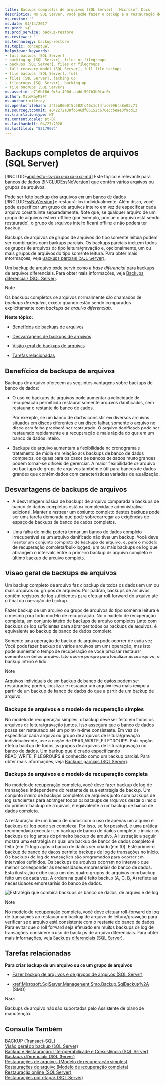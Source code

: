 ```yaml
---
title: Backups completos de arquivos (SQL Server) | Microsoft Docs
description: No SQL Server, você pode fazer o backup e a restauração de um grupo de arquivos inteiro em vez de especificar cada arquivo separadamente.
ms.custom: ''
ms.date: 03/14/2017
ms.prod: sql
ms.prod_service: backup-restore
ms.reviewer: ''
ms.technology: backup-restore
ms.topic: conceptual
helpviewer_keywords:
- full backups [SQL Server]
- backing up [SQL Server], files or filegroups
- backups [SQL Server], files or filegroups
- full recovery model [SQL Server], full file backups
- file backups [SQL Server], full
- files [SQL Server], backing up
- filegroups [SQL Server], backing up
- file backups [SQL Server]
ms.assetid: a716bf8d-0c5a-490d-aadd-597b3b0fac0c
author: MikeRayMSFT
ms.author: mikeray
ms.openlocfilehash: 3495b06e0f5c502fc40c1cf4fade996fa8e05c71
ms.sourcegitcommit: e042272a38fb646df05152c676e5cbeae3f9cd13
ms.translationtype: HT
ms.contentlocale: pt-BR
ms.lasthandoff: 04/27/2020
ms.locfileid: "82179071"
---
```

# <a name="full-file-backups-sql-server"></a>Backups completos de arquivos (SQL Server)
[!INCLUDE[appliesto-ss-xxxx-xxxx-xxx-md](../../includes/appliesto-ss-xxxx-xxxx-xxx-md.md)]
  Este tópico é relevante para bancos de dados [!INCLUDE[ssNoVersion](../../includes/ssnoversion-md.md)] que contêm vários arquivos ou grupos de arquivos.  
  
 Pode ser feito backup dos arquivos em um banco de dados [!INCLUDE[ssNoVersion](../../includes/ssnoversion-md.md)] e restaurá-los individualmente. Além disso, você pode especificar um grupo de arquivos inteiro em vez de especificar cada arquivo constituinte separadamente. Note que, se qualquer arquivo de um grupo de arquivos estiver offline (por exemplo, porque o arquivo está sendo restaurado), o grupo de arquivos inteiro ficará offline e não poderá ter backup.  
  
 Backups de arquivos de grupos de arquivos do tipo somente leitura podem ser combinados com backups parciais. Os backups parciais incluem todos os grupos de arquivos do tipo leitura/gravação e, opcionalmente, um ou mais grupos de arquivos do tipo somente leitura. Para obter mais informações, veja [Backups parciais &#40;SQL Server&#41;](../../relational-databases/backup-restore/partial-backups-sql-server.md).  
  
 Um backup de arquivo pode servir como a *base diferencial* para backups de arquivos diferenciais. Para obter mais informações, veja [Backups diferenciais &#40;SQL Server&#41;](../../relational-databases/backup-restore/differential-backups-sql-server.md).  
  
> [!NOTE]  
>  Os backups completos de arquivos normalmente são chamados de *backups de arquivo*, exceto quando estão sendo comparados explicitamente com *backups de arquivo diferenciais*.  
  
 **Neste tópico:**  
  
-   [Benefícios de backups de arquivos](#Benefits)  
  
-   [Desvantagens de backups de arquivos](#Disadvantages)  
  
-   [Visão geral de backups de arquivos](#Overview)  
  
-   [Tarefas relacionadas](#RelatedTasks)  
  
##  <a name="benefits-of-file-backups"></a><a name="Benefits"></a> Benefícios de backups de arquivos  
 Backups de arquivo oferecem as seguintes vantagens sobre backups de banco de dados:  
  
-   O uso de backups de arquivos pode aumentar a velocidade de recuperação permitindo restaurar somente arquivos danificados, sem restaurar o restante do banco de dados.  
  
     Por exemplo, se um banco de dados consistir em diversos arquivos situados em discos diferentes e um disco falhar, somente o arquivo no disco com falha precisará ser restaurado. O arquivo danificado pode ser restaurado rapidamente e a recuperação é mais rápida do que em um banco de dados inteiro.  
  
-   Backups de arquivo aumentam a flexibilidade no cronograma e tratamento de mídia em relação aos backups de banco de dados completos, os quais para os casos de bancos de dados muito grandes podem tornar-se difíceis de gerenciar. A maior flexibilidade de arquivo ou backups de grupo de arquivos também é útil para bancos de dados grandes que contêm dados com características variadas de atualização.  
  
##  <a name="disadvantages-of-file-backups"></a><a name="Disadvantages"></a> Desvantagens de backups de arquivos  
  
-   A desvantagem básica de backups de arquivo comparada a backups de banco de dados completos está na complexidade administrativa adicional. Manter e rastrear um conjunto completo destes backups pode ser uma tarefa demorada que pode sobrecarregar as exigências de espaço de backups de banco de dados completos.  
  
-   Uma falha de mídia poderá tornar um banco de dados completo irrecuperável se um arquivo danificado não tiver um backup. Você deve manter um conjunto completo de backups de arquivo, e, para o modelo de recuperação completa/bulk-logged, um ou mais backups de log que abrangem o intervalo entre o primeiro backup de arquivo completo e último backup de arquivo completo.  
  
##  <a name="overview-of-file-backups"></a><a name="Overview"></a> Visão geral de backups de arquivos  
 Um backup completo de arquivo faz o backup de todos os dados em um ou mais arquivos ou grupos de arquivos. Por padrão, backups de arquivos contêm registros de log suficientes para efetuar roll-forward do arquivo até o final da operação de backup.  
  
 Fazer backup de um arquivo ou grupo de arquivos do tipo somente leitura é o mesmo para todo modelo de recuperação. No o modelo de recuperação completa, um conjunto inteiro de backups de arquivo completos junto com backups de log suficientes para abranger todos os backups de arquivos, é equivalente ao backup de banco de dados completo.  
  
 Somente uma operação de backup de arquivo pode ocorrer de cada vez. Você pode fazer backup de vários arquivos em uma operação, mas isto pode aumentar o tempo de recuperação se você precisar restaurar somente um único arquivo. Isto ocorre porque para localizar esse arquivo, o backup inteiro é lido.  
  
> [!NOTE]  
>  Arquivos individuais de um backup de banco de dados podem ser restaurados; porém, localizar e restaurar um arquivo leva mais tempo a partir de um backup de banco de dados do que a partir de um backup de arquivo.  
  
### <a name="file-backups-and-the-simple-recovery-model"></a>Backups de arquivos e o modelo de recuperação simples  
 No modelo de recuperação simples, o backup deve ser feito em todos os arquivos de leitura/gravação juntos. Isso assegura que o banco de dados possa ser restaurado até um point-in-time consistente. Em vez de especificar cada arquivo ou grupo de arquivos de leitura/gravação individualmente, use a opção de READ_WRITE_FILEGROUPS. Esta opção efetua backup de todos os grupos de arquivos de leitura/gravação no banco de dados. Um backup que é criado especificando READ_WRITE_FILEGROUPS é conhecido como um backup parcial. Para obter mais informações, veja [Backups parciais &#40;SQL Server&#41;](../../relational-databases/backup-restore/partial-backups-sql-server.md).  
  
### <a name="file-backups-and-the-full-recovery-model"></a>Backups de arquivos e o modelo de recuperação completa  
 No modelo de recuperação completa, você deve fazer backup de log de transações, independente do restante de sua estratégia de backup. Um conjunto inteiro de backups completos de arquivos junto com backups de log suficientes para abranger todos os backups de arquivos desde o início do primeiro backup de arquivos, é equivalente a um backup de banco de dados completo.  
  
 A restauração de um banco de dados com o uso de apenas um arquivo e backups de log pode ser complexa. Por isso, se for possível, é uma prática recomendada executar um backup de banco de dados completo e iniciar os backups de log antes do primeiro backup de arquivo. A ilustração a seguir mostra uma estratégia na qual um backup de banco de dados completo é feito (em t1) logo após o banco de dados ser criado (em t0). Este primeiro backup de banco de dados permite backups de log de transações no início. Os backups de log de transações são programados para ocorrer em intervalos definidos. Os backups de arquivos ocorrem no intervalo que melhor corresponder às necessidades empresariais do banco de dados. Esta ilustração exibe cada um dos quatro grupos de arquivos com backup feito um de cada vez. A ordem na qual é feito backup (A, C, B, A) reflete as necessidades empresariais do banco de dados.  
  
 ![Estratégia que combina backups de banco de dados, de arquivo e de log](../../relational-databases/backup-restore/media/bnr-rmfull-3-fulldb-filegrps-log-backups.gif "Estratégia que combina backups de banco de dados, de arquivo e de log")  
  
> [!NOTE]  
>  No modelo de recuperação completa, você deve efetuar roll-forward do log de transações ao restaurar um backup de arquivo de leitura/gravação para verificar se o arquivo está consistente com o restante do banco de dados. Para evitar que o roll forward seja efetuado em muitos backups de log de transações, considere o uso de backups de arquivo diferenciais. Para obter mais informações, veja [Backups diferenciais &#40;SQL Server&#41;](../../relational-databases/backup-restore/differential-backups-sql-server.md).  
  
##  <a name="related-tasks"></a><a name="RelatedTasks"></a> Tarefas relacionadas  
 **Para criar backup de um arquivo ou de um grupo de arquivos**  
  
-   [Fazer backup de arquivos e de grupos de arquivos &#40;SQL Server&#41;](../../relational-databases/backup-restore/back-up-files-and-filegroups-sql-server.md)  
  
-   <xref:Microsoft.SqlServer.Management.Smo.Backup.SqlBackup%2A> (SMO)  
  
> [!NOTE]  
>  Backups de arquivo não são suportados pelo Assistente de plano de manutenção.  
  
## <a name="see-also"></a>Consulte Também  
 [BACKUP &#40;Transact-SQL&#41;](../../t-sql/statements/backup-transact-sql.md)   
 [Visão geral do backup &#40;SQL Server&#41;](../../relational-databases/backup-restore/backup-overview-sql-server.md)   
 [Backup e Restauração: Interoperabilidade e Coexistência &#40;SQL Server&#41;](../../relational-databases/backup-restore/backup-and-restore-interoperability-and-coexistence-sql-server.md)   
 [Backups diferenciais &#40;SQL Server&#41;](../../relational-databases/backup-restore/differential-backups-sql-server.md)   
 [Restaurações de arquivos &#40;Modelo de recuperação simples&#41;](../../relational-databases/backup-restore/file-restores-simple-recovery-model.md)   
 [Restaurações de arquivo &#40;Modelo de recuperação completa&#41;](../../relational-databases/backup-restore/file-restores-full-recovery-model.md)   
 [Restauração online &#40;SQL Server&#41;](../../relational-databases/backup-restore/online-restore-sql-server.md)   
 [Restaurações por etapas &#40;SQL Server&#41;](../../relational-databases/backup-restore/piecemeal-restores-sql-server.md)  
  
  
